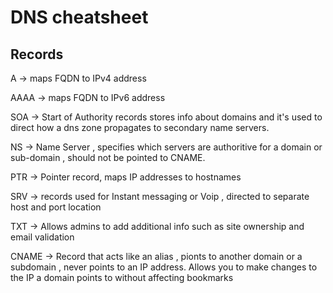 

# DNS cheatsheet 


## Records 

A -> maps FQDN to IPv4 address 

AAAA -> maps FQDN to IPv6 address 

SOA -> Start of Authority records stores info about domains and it's used to direct how a dns zone propagates to secondary name servers.  

NS -> Name Server  , specifies which servers are authoritive for a domain or sub-domain , should not be pointed to CNAME.  

PTR -> Pointer record, maps IP addresses to hostnames 

SRV -> records used for Instant messaging or Voip , directed to separate host and port location 

TXT -> Allows admins to add additional info such as site ownership and email validation 

CNAME -> Record that acts like an alias , pionts to another domain or a subdomain , never points to an IP address. Allows you to make changes to the IP a domain points to without affecting bookmarks  

